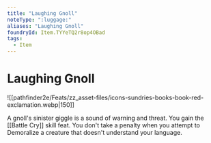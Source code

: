 ```yaml
---
title: "Laughing Gnoll"
noteType: ":luggage:"
aliases: "Laughing Gnoll"
foundryId: Item.TYYeTQ2r8op4OBad
tags:
  - Item
---
```


# Laughing Gnoll
![[pathfinder2e/Feats/zz_asset-files/icons-sundries-books-book-red-exclamation.webp|150]]

A gnoll's sinister giggle is a sound of warning and threat. You gain the [[Battle Cry]] skill feat. You don't take a penalty when you attempt to Demoralize a creature that doesn't understand your language.
